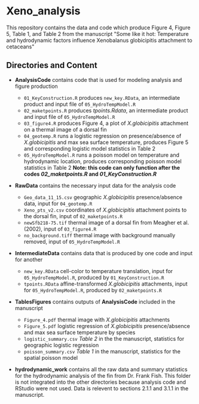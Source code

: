 # Xeno_analysis

This repository contains the data and code which produce Figure 4, Figure 5, Table 1, and Table 2 from the manuscript "Some like it hot: Temperature and hydrodynamic factors influence Xenobalanus globicipitis attachment to cetaceans"

## Directories and Content
* **AnalysisCode** contains code that is used for modeling analysis and figure production
	+ `01_KeyConstruction.R` produces `new_key.RData`, an intermediate product and input file of `05_HydroTempModel.R`
	+ `02_maketpoints.R` produces *tpoints.Rdata*, an intermediate product and input file of `05_HydroTempModel.R`
	+ `03_figure4.R` produces Figure 4, a plot of *X.globicipitis* attachment on a thermal image of a dorsal fin
	+ `04_geotemp.R` runs a logistic regression on presence/absence of *X.globicipitis* and max sea surface temperature, produces Figure 5 and corresponding logistic model statistics in Table 2
	+ `05_HydroTempModel.R` runs a poisson model on temperature and hydrodynamic location, produces corresponding poisson model statistics in Table 2 **Note: this code can only function after the codes *02_maketpoints.R* and *01_KeyConstruction.R*** 
	
* **RawData** contains the necessary input data for the analysis code
	+ `Geo_data_11_15.csv` geographic *X.globicipitis* presence/absence data, input for `04_geotemp.R` 
	+ `Xeno_pts_v2.csv` coordinates of *X.globicipitis* attachment points to the dorsal fin, input of `02_maketpoints.R`
	+ `newSfb218-75.tif` thermal image of a dorsal fin from Meagher et al. (2002), input of `03_figure4.R`
	+ `no_background.tiff` thermal image with background manually removed, input of `05_HydroTempModel.R`
	
* **IntermediateData** contains data that is produced by one code and input for another
	+ `new_key.RData` cell-color to temperature translation, input for `05_HydroTempModel.R`, produced by `01_KeyConstruction.R`
	+ `tpoints.RData` affine-transformed *X.globicipitis* attachments, input for `05_HydroTempModel.R`, produced by `02_maketpoints.R`

* **TablesFigures** contains outputs of **AnalysisCode** included in the manuscript
	+ `Figure_4.pdf` thermal image with *X.globicipitis* attachments
	+ `Figure_5.pdf` logistic regression of *X.globicipitis* presence/absence and max sea surface temperature by species
	+ `logistic_summary.csv` *Table 2* in the the manuscript, statistics for geographic logistic regression
	+ `poisson_summary.csv` *Table 1* in the manuscript, statistics for the spatial poisson model

* **hydrodynamic_work** contains all the raw data and summary statistics for the hydrodynamic analysis of the fin from Dr. Frank Fish. This folder is not integrated into the other directories because analysis code and RStudio were not used. Data is relevent to sections 2.1.1 and 3.1.1 in the manuscript.
	

